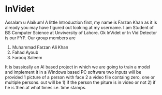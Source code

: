 # InVidet
Assalam u Alaikum! 
A little Introduction first, my name is Farzan Khan as it is already you may have figured out looking at my username. I am Student of BS Computer Science
at Unviversity of Lahore.
Ok InVidet or In Vid Detector is our FYP. Our group members are
1) Muhammad Farzan Ali Khan
2) Fahad Ayoub
3) Farooq Saleem

It is bassically an AI based project in which we are going to train a model and implement it in a Windows based PC software 
two Inputs will be provided 1 picture of a person with face 2 a video file containg zero, one or multiple persons.
out will be 1) if the person the piture is in video or not 2) if he is then at what times i.e. time stamps.
